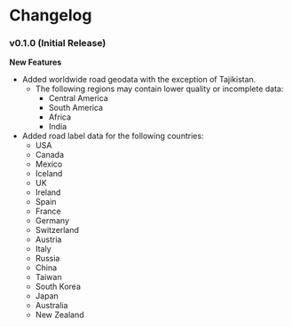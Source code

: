 # Changelog

### v0.1.0 (Initial Release)
**New Features**
- Added worldwide road geodata with the exception of Tajikistan.
  - The following regions may contain lower quality or incomplete data:
    - Central America
    - South America
    - Africa
    - India
- Added road label data for the following countries:
  - USA
  - Canada
  - Mexico
  - Iceland
  - UK
  - Ireland
  - Spain
  - France
  - Germany
  - Switzerland
  - Austria
  - Italy
  - Russia
  - China
  - Taiwan
  - South Korea
  - Japan
  - Australia
  - New Zealand